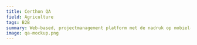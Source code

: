 ```yaml
---
title: Certhon QA
field: Agriculture
tags: B2B
summary: Web-based, projectmanagement platform met de nadruk op mobiel- ,calaboratief- en offine werken. Geïntegreerd met het interne informatiesysteem van Certhon.
image: qa-mockup.png
---
```

